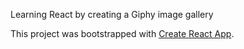 Learning React by creating a Giphy image gallery

This project was bootstrapped with [Create React App](https://github.com/facebookincubator/create-react-app).

